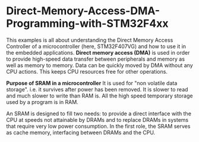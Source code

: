 # Direct-Memory-Access-DMA-Programming-with-STM32F4xx
This examples is all about understanding the Direct Memory Access Controller of a microcontroller (here, STM32F407VG) and how to use it in the embedded applications.
**Direct memory access (DMA)** is used in order to provide high-speed data transfer between peripherals and memory as well as memory to memory. 
Data can be quickly moved by DMA without any CPU actions. This keeps CPU resources free for other operations.

**Purpose of SRAM in a microcontroller**
It is used for "non volatile data storage". i.e. it survives after power has been removed. 
It is slower to read and much slower to write than RAM is. All the high speed temporary storage used by a program is in RAM.

An SRAM is designed to fill two needs: to provide a direct interface with the CPU at speeds not attainable by DRAMs and 
to replace DRAMs in systems that require very low power consumption. In the first role, the SRAM serves as cache memory, 
interfacing between DRAMs and the CPU.
